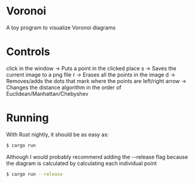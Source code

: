 # Voronoi
A toy program to visualize Voronoi diagrams

# Controls

click in the window -> Puts a point in the clicked place
s -> Saves the current image to a png file
r -> Erases all the points in the image
d -> Removes/adds the dots that mark where the points are
left/right arrow -> Changes the distance algorithm in the order of Euclidean/Manhattan/Chebyshev

# Running

With Rust nightly, it should be as easy as:

```bash
$ cargo run
```

Although I would probably recommend adding the --release flag because the diagram is calculated by calculating each individual point

```bash
$ cargo run --release
```